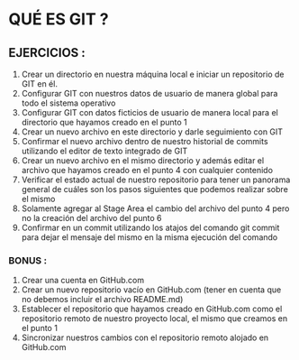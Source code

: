 # QUÉ ES GIT ?

## EJERCICIOS :

1. Crear un directorio en nuestra máquina local e iniciar un repositorio de GIT en él.
2. Configurar GIT con nuestros datos de usuario de manera global para todo el sistema
operativo
3. Configurar GIT con datos ficticios de usuario de manera local para el directorio que
hayamos creado en el punto 1
4. Crear un nuevo archivo en este directorio y darle seguimiento con GIT
5. Confirmar el nuevo archivo dentro de nuestro historial de commits utilizando el editor
de texto integrado de GIT
6. Crear un nuevo archivo en el mismo directorio y además editar el archivo que
hayamos creado en el punto 4 con cualquier contenido
7. Verificar el estado actual de nuestro repositorio para tener un panorama general de
cuáles son los pasos siguientes que podemos realizar sobre el mismo
8. Solamente agregar al Stage Area el cambio del archivo del punto 4 pero no la
creación del archivo del punto 6
9. Confirmar en un commit utilizando los atajos del comando git commit para dejar el
mensaje del mismo en la misma ejecución del comando

### BONUS :

1. Crear una cuenta en GitHub.com
2. Crear un nuevo repositorio vacío en GitHub.com (tener en cuenta que no debemos
incluir el archivo README.md)
3. Establecer el repositorio que hayamos creado en GitHub.com como el repositorio
remoto de nuestro proyecto local, el mismo que creamos en el punto 1
4. Sincronizar nuestros cambios con el repositorio remoto alojado en GitHub.com